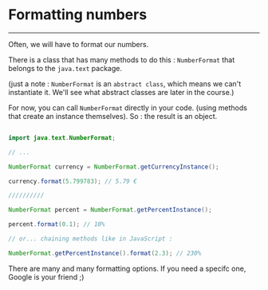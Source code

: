 # Formatting numbers

---

Often, we will have to format our numbers.

There is a class that has many methods to do this : `NumberFormat` that belongs to the `java.text` package.

(just a note : `NumberFormat` is an `abstract class`, which means we can't instantiate it. We'll see what abstract classes are later in the course.)

For now, you can call `NumberFormat` directly in your code. (using methods that create an instance themselves). So : the result is an object.

```java

import java.text.NumberFormat;

// ...

NumberFormat currency = NumberFormat.getCurrencyInstance();

currency.format(5.799783); // 5.79 €

//////////

NumberFormat percent = NumberFormat.getPercentInstance();

percent.format(0.1); // 10%

// or... chaining methods like in JavaScript :

NumberFormat.getPercentInstance().format(2.3); // 230%
```

There are many and many formatting options. If you need a specifc one, Google is your friend ;)
